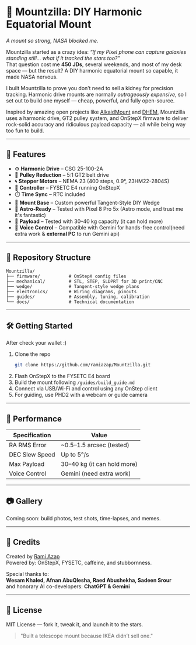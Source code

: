 # 🚀 Mountzilla: DIY Harmonic Equatorial Mount
*A mount so strong, NASA blocked me.*

Mountzilla started as a crazy idea: *“If my Pixel phone can capture galaxies standing still… what if it tracked the stars too?”*  
That question cost me **450 JDs**, several weekends, and most of my desk space — but the result? A DIY harmonic equatorial mount so capable, it made NASA nervous.

I built Mountzilla to prove you don’t need to sell a kidney for precision tracking. Harmonic drive mounts are normally *outrageously expensive*, so I set out to build one myself — cheap, powerful, and fully open-source.

Inspired by amazing open projects like [AlkaidMount](https://github.com/alanzjl/AlkaidMount) and [DHEM](https://github.com/polvinc/DHEM), Mountzilla uses a harmonic drive, GT2 pulley system, and OnStepX firmware to deliver rock-solid accuracy and ridiculous payload capacity — all while being way too fun to build.


---

## 🧠 Features

- ⚙️ **Harmonic Drive** – CSG 25-100-2A  
- 🔩 **Pulley Reduction** – 5:1 GT2 belt drive  
- 🌀 **Stepper Motors** – NEMA 23 (400 steps, 0.9°, 23HM22-2804S)  
- 🧠 **Controller** – FYSETC E4 running OnStepX  
- ⏱️ **Time Sync** – RTC included  
- 🧱 **Mount Base** – Custom powerful Tangent-Style DIY Wedge  
- 📸 **Astro-Ready** – Tested with Pixel 8 Pro 5x (Astro mode, and trust me it's fantastic)
- 🧲 **Payload** – Tested with 30–40 kg capacity (it can hold more)  
- 🤖 **Voice Control** – Compatible with Gemini for hands-free control(need extra work & **external PC** to run Gemini api)  

---

## 📁 Repository Structure

```
Mountzilla/
├── firmware/           # OnStepX config files
├── mechanical/         # STL, STEP, SLDPRT for 3D print/CNC
├── wedge/              # Tangent-style wedge plans
├── electronics/        # Wiring diagrams, pinouts
├── guides/             # Assembly, tuning, calibration
└── docs/               # Technical documentation
```

---

## 🛠️ Getting Started
After check your wallet :)

1. Clone the repo  
   ```bash
   git clone https://github.com/ramiazap/Mountzilla.git
   ```
2. Flash OnStepX to the FYSETC E4 board  
3. Build the mount following `/guides/build_guide.md`  
4. Connect via USB/Wi-Fi and control using any OnStep client  
5. For guiding, use PHD2 with a webcam or guide camera  

---

## 🧪 Performance

| Specification         | Value                         |
|-----------------------|-------------------------------|
| RA RMS Error          | ~0.5–1.5 arcsec (tested)      |
| DEC Slew Speed        | Up to 5°/s                    |
| Max Payload           | 30–40 kg (it can hold more)   |
| Voice Control         | Gemini (need extra work)      |

---

## 📷 Gallery

Coming soon: build photos, test shots, time-lapses, and memes.

---

## 🥔 Credits

Created by [Rami Azap](https://github.com/ramiazap)  
Powered by: OnStepX, FYSETC, caffeine, and stubbornness.

Special thanks to:  
**Wesam Khaled, Afnan AbuQlesha, Raed Abushekha, Sadeen Srour**  
and honorary AI co-developers: **ChatGPT & Gemini**

---

## 📜 License

MIT License — fork it, tweak it, and launch it to the stars.

> "Built a telescope mount because IKEA didn’t sell one."  
